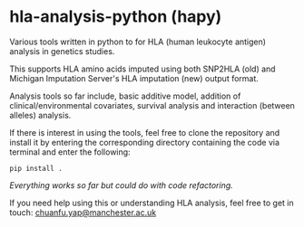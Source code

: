 # hla-analysis-python (hapy)
Various tools written in python to for HLA (human leukocyte antigen) analysis in genetics studies.

This supports HLA amino acids imputed using both SNP2HLA (old) and Michigan Imputation Server's HLA imputation (new) output format.

Analysis tools so far include, basic additive model, addition of clinical/environmental covariates, survival analysis and interaction (between alleles) analysis. 

If there is interest in using the tools, feel free to clone the repository and install it by entering the corresponding directory containing the code via terminal and enter the following:

`pip install .`

_Everything works so far but could do with code refactoring._

If you need help using this or understanding HLA analysis, feel free to get in touch: chuanfu.yap@manchester.ac.uk 
